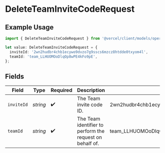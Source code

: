 # DeleteTeamInviteCodeRequest

## Example Usage

```typescript
import { DeleteTeamInviteCodeRequest } from '@vercel/client/models/operations';

let value: DeleteTeamInviteCodeRequest = {
  inviteId: '2wn2hudbr4chb1ecywo9dvzo7g9sscs6mzcz8htdde0txyom4l',
  teamId: 'team_LLHUOMOoDlqOp8wPE4kFo9pE',
};
```

## Fields

| Field      | Type     | Required           | Description                                              | Example                                            |
| ---------- | -------- | ------------------ | -------------------------------------------------------- | -------------------------------------------------- |
| `inviteId` | _string_ | :heavy_check_mark: | The Team invite code ID.                                 | 2wn2hudbr4chb1ecywo9dvzo7g9sscs6mzcz8htdde0txyom4l |
| `teamId`   | _string_ | :heavy_check_mark: | The Team identifier to perform the request on behalf of. | team_LLHUOMOoDlqOp8wPE4kFo9pE                      |
